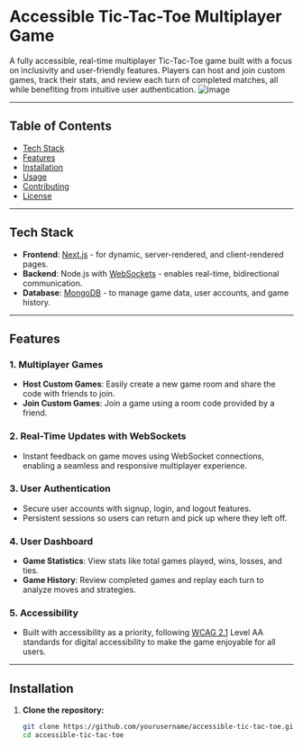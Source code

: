 # Accessible Tic-Tac-Toe Multiplayer Game

A fully accessible, real-time multiplayer Tic-Tac-Toe game built with a focus on inclusivity and user-friendly features. Players can host and join custom games, track their stats, and review each turn of completed matches, all while benefiting from intuitive user authentication.
![image](https://github.com/user-attachments/assets/b0796ce1-6d3d-4108-abac-1969ccc37a2f)


---

## Table of Contents
- [Tech Stack](#tech-stack)
- [Features](#features)
- [Installation](#installation)
- [Usage](#usage)
- [Contributing](#contributing)
- [License](#license)

---

## Tech Stack

- **Frontend**: [Next.js](https://nextjs.org/) - for dynamic, server-rendered, and client-rendered pages.
- **Backend**: Node.js with [WebSockets](https://developer.mozilla.org/en-US/docs/Web/API/WebSockets_API) - enables real-time, bidirectional communication.
- **Database**: [MongoDB](https://www.mongodb.com/) - to manage game data, user accounts, and game history.

---

## Features

### 1. **Multiplayer Games**
   - **Host Custom Games**: Easily create a new game room and share the code with friends to join.
   - **Join Custom Games**: Join a game using a room code provided by a friend.

### 2. **Real-Time Updates with WebSockets**
   - Instant feedback on game moves using WebSocket connections, enabling a seamless and responsive multiplayer experience.

### 3. **User Authentication**
   - Secure user accounts with signup, login, and logout features.
   - Persistent sessions so users can return and pick up where they left off.

### 4. **User Dashboard**
   - **Game Statistics**: View stats like total games played, wins, losses, and ties.
   - **Game History**: Review completed games and replay each turn to analyze moves and strategies.

### 5. **Accessibility**
   - Built with accessibility as a priority, following [WCAG 2.1](https://www.w3.org/TR/WCAG21/) Level AA standards for digital accessibility to make the game enjoyable for all users.

---

## Installation

1. **Clone the repository:**
   ```bash
   git clone https://github.com/yourusername/accessible-tic-tac-toe.git
   cd accessible-tic-tac-toe
